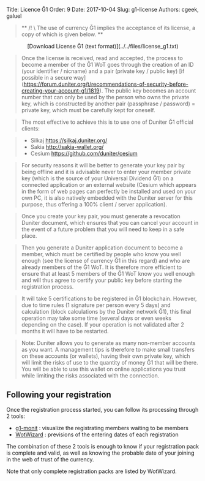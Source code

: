 Title: Licence Ğ1
Order: 9
Date: 2017-10-04
Slug: g1-license
Authors: cgeek, galuel

> ** /! \ The use of currency Ğ1 implies the acceptance of its license, a copy of which is given below. **

<center id = "license_g1"> [Download License Ğ1 (text format)](../../files/license_g1.txt)</center>

[//]: # (BeginLicense)

[//]: # (EndLicense)

> Once the license is received, read and accepted, the process to become a member of the Ğ1 WoT goes through the creation of an ID (your identifier / nicname) and a pair (private key / public key) [if possible in a secure way] (https://forum.duniter.org/t/recommendations-of-security-before-creating-your-account-g1/1819). The public key becomes an account number that can only be used by the person who owns the private key, which is constructed by another pair (passphrase / password) = private key, which must be carefully kept for oneself.

> The most effective to achieve this is to use one of Duniter Ğ1 official clients:

> * Silkaj https://silkaj.duniter.org/
> * Sakia http://sakia-wallet.org/
> * Cesium https://github.com/duniter/cesium

> For security reasons it will be better to generate your key pair by being offline and it is advisable never to enter your member private key (which is the source of your Universal Dividend Ğ1) on a connected application or an external website (Cesium which appears in the form of web pages can perfectly be installed and used on your own PC, it is also natively embedded with the Duniter server for this purpose, thus offering a 100% client / server application).

> Once you create your key pair, you must generate a revocation Duniter document, which ensures that you can cancel your account in the event of a future problem that you will need to keep in a safe place.

> Then you generate a Duniter application document to become a member, which must be certified by people who know you well enough (see the license of currency Ğ1 in this regard) and who are already members of the Ğ1 WoT. It is therefore more efficient to ensure that at least 5 members of the Ğ1 WoT know you well enough and will thus agree to certify your public key before starting the registration process.

> It will take 5 certifications to be registered in Ğ1 blockchain. However, due to time rules (1 signature per person every 5 days) and calculation (block calculations by the Duniter network Ğ1), this final operation may take some time (several days or even weeks depending on the case). If your operation is not validated after 2 months it will have to be restarted.

> Note: Duniter allows you to generate as many non-member accounts as you want. A management tips is therefore to make small transfers on these accounts (or wallets), having their own private key, which will limit the risks of use to the quantity of money Ğ1 that will be there. You will be able to use this wallet on online applications you trust while limiting the risks associated with the connection.

## Following your registration

Once the registration process started, you can follow its processing through 2 tools:

* [g1-monit](https://g1-monit.elois.org/willMembers?lg=fr) : visualize the registrating members waiting to be members
* [WotWizard](https://wot-wizard.duniter.org/) : previsions of the entering dates of each registration

The combination of these 2 tools is enough to know if your registration pack is complete and valid, as well as knowing the probable date of your joining in the web of trust of the currency.

Note that only complete registration packs are listed by WotWizard.
